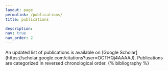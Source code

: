 ```yaml
---
layout: page
permalink: /publications/
title: publications

description: 
nav: true
nav_order: 2
---
```


<!-- _pages/publications.md -->
<div class="publications">
An updated list of publications is available on [Google Scholar](https://scholar.google.com/citations?user=OCTHQj4AAAAJ). Publications are categorized in reversed chronological order.
{% bibliography %}

</div>
